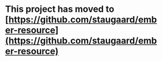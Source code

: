 # This project has moved to [https://github.com/staugaard/ember-resource](https://github.com/staugaard/ember-resource)
